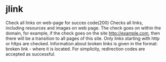 # jlink
Check all links on web-page for succes code(200)
Сhecks all links, including resources and images on web page. The check goes on within the domain, for example, if the check goes on the site http://example.com, then there will be a transition to all pages of this site. Only links starting with http or https are checked.
Information about broken links is given in the format: broken link - where it is located.
For simplicity, redirection codes are accepted as successful.
